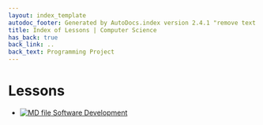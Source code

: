 ```yaml
---
layout: index_template
autodoc_footer: Generated by AutoDocs.index version 2.4.1 "remove text backlinks in index files" ⓒ Starwort, 2020
title: Index of Lessons | Computer Science
has_back: true
back_link: ..
back_text: Programming Project
---
```


# **Lessons**

- [![MD file](https://img.icons8.com/windows/512/03dac6/regular-document.png) Software Development](./software_development.html)
